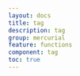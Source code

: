 ```yaml
---
layout: docs
title: tag
description: tag
group: mercurial
feature: functions
component: tag
toc: true
---
```


